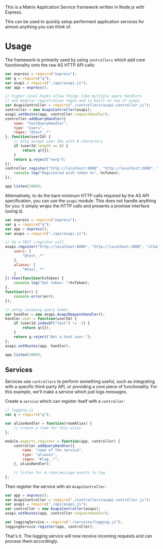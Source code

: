 This is a Matrix Application Service framework written in Node.js with Express.

This can be used to quickly setup performant application services for almost anything you can think of.

Usage
=====

The framework is primarily used by using ``controllers`` which add core functionality onto the raw AS HTTP
API calls:

``` javascript
var express = require("express");
var q = require("q");
var asapi = require("./api/asapi.js");
var app = express();

// higher-level hooks allow things like multiple query handlers
// and modular registration regex and is built on top of asapi
var AsapiController = require("./controllers/asapi-controller.js");
controller = new AsapiController(asapi);
asapi.setRoutes(app, controller.requestHandler);
controller.addQueryHandler({
    name: "testQueryHandler",
    type: "users",
    regex: "@test_.*"
}, function(userId) {
    // only accept user IDs with 8 characters
    if (userId.length == 8) {
        return q({});
    }
    return q.reject("narp");
});
controller.register("http://localhost:8008", "http://localhost:3000", "1234567890").then(function(hsToken) {
    console.log("Registered with token %s", hsToken);
});

app.listen(3000);
```

Alternatively, to do the bare minimum HTTP calls required by the AS API specification, you can use the ``asapi`` module. This does not handle anything for you: it simply wraps the HTTP calls and presents a promise interface (using ``Q``).

``` javascript
var express = require("express");
var q = require("q");
var app = express();
var asapi = require("./api/asapi.js");

// do a POST /register call
asapi.register("http://localhost:8008", "http://localhost:3000", "it5a5ecr3t23v3ry1", {
    users: [
        "@test_.*"
    ],
    aliases: [
        "#test_.*"
    ]
}).then(function(hsToken) {
    console.log("Got token: "+hsToken);
},
function(err) {
    console.error(err);
});

// setup incoming query hooks
var handler = new asapi.AsapiRequestHandler();
handler.user = function(userId) {
    if (userId.indexOf("test") != -1) {
        return q({});
    }
    return q.reject("Not a test user.");
};
asapi.setRoutes(app, handler);

app.listen(3000);
```

Services
--------

Services use ``controllers`` to perform something useful, such as integrating with a specific third-party API, or providing a core piece of functionality. For this example, we'll make a service which just logs messages.

Create a ``service`` which can register itself with a ``controller``:

``` javascript
// logging.js
var q = require("q");

var aliasHandler = function(roomAlias) {
    // create a room for this alias
};

module.exports.register = function(app, controller) {
    controller.addQueryHandler({
        name: "name of the service",
        type: "aliases",
        regex: "#log_.*",
    }, aliasHandler);

    // listen for m.room.message events to log
};
```

Then register the service with an ``AsapiController``:

``` javascript
var app = express();
var AsapiController = require("./controllers/asapi-controller.js");
var asapi = require("./api/asapi.js");
var controller = new AsapiController(asapi);
asapi.setRoutes(app, controller.requestHandler);

var loggingService = require("./services/logging.js");
loggingService.register(app, controller);
```

That's it. The logging service will now receive incoming requests and can process them accordingly.

